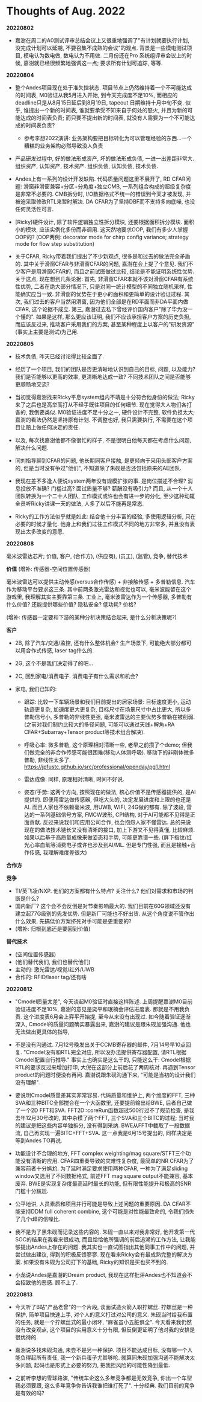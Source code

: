 # Thoughts of Aug. 2022

**20220802**

* 嘉澍在周二的A0测试评审总结会议上又很重地强调了"有计划就要执行计划, 没完成计划可以延期, 不要召集不成熟的会议"的观点. 背景是一些模电测试项目, 模电认为数电做, 数电认为不用做. 二月份还在Pro 系统组评审会议上的时候, 嘉澍就已经很频繁地强调这一点; 要求所有计划可追踪, 等等.

**20220804**

* 整个Andes项目现在处于准失控状态. 项目节点上仍然维持着一个不可能达成的时间表, M0验证从我5月进入开始, 到今天完成度不足10%, 而相应的deadline只是从8月15日延后到8月19日, tapeout 日期维持十月中旬不变. 似乎, 谁提出一个新的时间表, 谁就要承受不知来自于何处的怒火, 并且为新的可能达成的时间表负责; 而只要不提出新的时间表, 就没有人需要为一个不可能达成的时间表负责?
    * 参考李想2022演讲: 业务架构要把目标转化为可以管理经验的东西...一个糟糕的业务架构必然导致没人负责

* 产品研发过程中, 好的做法形成资产, 坏的做法形成负债, 一进一出差距非常大. 组织资产, 认知资产, 技术资产. 组织负债, 认知负债, 技术负债.

* Andes上有一系列的设计开发缺陷. 代码质量问题这里不展开了, RD CFAR问题: 滑窗非滑窗兼容+分区+分角度+独立CMB, 一系列组合构成的超级复杂度是非常不必要的. CMB拆分时, I/O数据格式不统一的错误到今天才被发现, 并被迫采取修改RTL来暂时解决. DA CFAR为了坚持DBF而不支持多向底噪, 也没任何灵活性可言.

* [Ricky]硬件设计, 除了软件逻辑独立性拆分模块, 还要根据面积拆分模块. 面积小的模块, 应该实例化多份而非调用. 这天然地要求OOP, 我们有多少人掌握OOP的? (OOP两例: decorator mode for chirp config variance; strategy mode for flow step substitution)

* 关于CFAR, Ricky带着我们提出了不少新观点, 很多是和过去的做法完全矛盾的. 其中关于滑窗CFAR与非滑窗CFAR的问题, 嘉澍在会上提了个意见. 我们不少客户是用滑窗CFAR的, 而且之前试图做过比较, 结论是不能证明系统性优势. 关于这点, 现在想到几条论据: 首先, 非滑窗CFAR本就不该对滑窗CFAR有系统性优势, 二者在绝大部分情况下, 只是对同一统计模型的不同独立随机采样, 性能确实应当一致. 非滑窗的优势在于更小的面积和更简单的设计验证过程. 其次, 我们过去的客户当然用滑窗, 因为他们全部是在RD平面而非DA平面内做CFAR, 这个论据不成立. 第三, 嘉澍过去私下曾经评价国内客户"除了华为没一个懂的". 如果是这样, 那么更应该证明, 我们不应该承担客户方案的历史负担, 而应该反过来, 推动客户采用我们的方案, 甚至某种程度上以客户的"研发资源"(事实上主要是测试)为己用.

**20220805**

* 技术负债, 昨天已经讨论得比较全面了.

* 经历了一个项目, 我们的团队是否更清晰地认识到自己的目标, 问题, 以及能力? 我们是否能够以更高的效率, 更清晰地达成一致? 不同技术团队之间是否能够更顺畅地交流? 

* 当初觉得嘉澍找来Ricky平息system组内不靖是十分符合他身份的做法; Ricky来了之后也是高举高打从不经手既往项目的任何细节. 现在觉得大人物们各打各的, 我倒要类似. M0验证进度不足十分之一, 硬件设计不完整, 软件负担太大; 嘉澍的看法仍然是坚持原有计划. 不调整也好, 我只需要执行, 不需要在这个项目让赔上做任何决定的责任.

* 以及, 每次找嘉澍他都不像很忙的样子, 不是很明白他每天都在考虑什么问题, 解决什么问题.

* 同刘指导聊到CFAR的问题, 他长期同客户接触, 是更倾向于采用头部客户方案的, 但是当时没有争过"他们", 不知道除了朱砚是否还包括原来的AE团队.

* 我现在差不多逢人便说system两年没有规模扩张的事. 是岗位描述不合理? 消息投放不准确? 门槛过高? 面试质量不够? 薪酬没有吸引力? 而且, 从一个十人团队转换为一个二十人团队, 工作模式或许也会有进一步的分化, 至少这种动辄全员听Ricky讲课一天的做法, 人多了以后不能再是常态.

* Ricky的工作方法似乎就是如此: 结合他十分丰富的经验, 多使用逻辑分析, 只在必要的时候才量化. 他身上和我们过往工作模式不同的地方非常多, 并且没有表现出太多改变的意愿. 

**20220808**

毫米波雷达芯片; 价值, 客户, (合作方), (供应商), (员工), (监管), 竞争, 替代技术

**价值**
(增补: 传感器-空间位置传感器)

毫米波雷达可以提供主动传感(versus合作传感) + 非接触传感 + 多普勒信息. 汽车作为移动平台要求这三条. 其中前两条激光雷达和视觉也可以, 毫米波能留在这个游戏里, 我理解其实主要靠第三条. 工业上, 毫米波雷达作为一个传感器, 多普勒有什么价值? 还能提供哪些价值? 隐私安全? 低功耗? 价格?

(增补: 传感器一定要和下游的某种分析决策结合起来, 是什么分析决策呢?)

**客户**

* 2B, 除了汽车/交通/监控, 还有什么整体机会? 生产场景下, 可能绝大部分都可以用合作式传感, laser tag什么的.

* 2G, 这个不是我们决定得了的吧...

* 2C, 回到家电/消费电子. 消费电子有什么需求和机会?

* 家电, 我们已知的:

    * 跟踪: 比较一下车辆场景和我们目前提出的居家场景: 目标速度更小, 运动轨迹更复杂, 加速度更大更复杂, 目标尺寸在场景尺寸中占比更大, 所以多普勒信号小, 多普勒的非线性更强, 毫米波雷达的主要优势多普勒在被削弱. (之前对我们制约比较大的多径问题, 可能可以通过天线+解角+RA CFAR+Subarray+Tensor product等技术组合解决).

    * 呼吸心率: 微多普勒, 这个原理相对清晰一些, 老早之前攒了个demo; 但我们做完全的非合作传感可能很困难(移动人体测呼吸). 移动下的非刚体微多普勒, 非线性太多了.
https://jpfustc.github.io/src/professional/openday/pg1.html

    * 雷达成像: 同样, 原理相对清晰, 时间不好说.

    * 姿态/手势: 这两个方向, 按照现在的做法, 核心价值不是传感器提供的, 是AI提供的. 即便用雷达做传感器, 但吃大头的, 决定发展进度和上限的也还是AI. 而且人家也不依赖毫米波, 用UWB, WIFI, 24G做的都有. 除了波段, 雷达的一系列基础信号方案, FMCW波形, CPI结构, 对于AI可能都不见得是正面贡献. 反过来说我们和应用公司合作, 也会抱怨人家不懂雷达. 总的来说现在的做法技术链长又没有清晰的接口, 加上下游又不见得真懂, 比较麻烦. 如果以后基于高质量成像来做姿态和手势, 可能更靠谱一些. (屏下指纹/红光心率血氧等消费电子或许也涉及到AI/ML. 但是专门性强, 而且是接触+合作传感, 我理解难度差很大)

**合作方**

**竞争**

* TI/英飞凌/NXP. 他们的方案都有什么特点? 关注什么? 他们对需求和市场的判断是什么?
* 国内新厂? 这个会不会反倒是对节奏影响最大的. 我们目前在60G领域还没有建立起77G级别的先发优势. 但是新厂可能也不好出货. 从这个角度说不管作出什么效果, 先搞低价方案挤死对手可能是更重要的?
* (增补: 归根到底还是要回到价值)

**替代技术**

* (空间位置传感器)
* (他们替代我们, 我们也替代他们)
* 主动的: 激光雷达/视觉/红外/UWB
* 合作的: RFID/laser tag/还有啥

**20220812**

* "Cmodel质量太差", 今天谈起M0验证时直接这样陈述. 上周提醒嘉澍M0目前验证进度不足10%, 嘉澍的意见是奕平和珉楠会评估进度表. 那就是不用我负责. 这个进度表6月会上弈平开始提, 至今从来没有出现过. 如今随着验证逐渐深入, Cmodel的质量问题确实暴露出来, 嘉澍的建议是跟朱砚加强沟通. 他也无法做出更具体的指导,

* 不是没有沟通过. 7月12号晚发出关于CCMB寄存器的邮件, 7月14号早10点回复. "Cmodel没有和RTL完全对应, 所以没办法提供寄存器配置, 请RTL根据Cmodel配置自行推导." 事实上也确实是这么干的, 只能这么干: Cmodel根据RTL的要求反过来增加打印, 大倪在这部分上前后花了两周核对. 再遇到Tensor product的问题时便没有再问. 嘉澍说跟朱砚沟通下来, "可能是当初的设计我们没有理解".

* 要说明Cmodel质量差其实非常容易. 代码质量和维护上, 两个维度的FFT, 三种SVA和三种BITC全部搅合在一个大函数里, 还要提前输出给BWE, 后者自己做了一个2D FFT和SVA. FFT2D::coreRun函数超过500行过不了规范检查, 是我去年12月30号改的, 其中杂糅了两个FFT, 三个SVA和三个BITC的过程; 当时我的建议是把这些内容单独拆分, 没有得到采纳. BWE从FFT中截取了一段数据流, 自己再实现一遍BITC+FFT+SVA. 这一点我是6月15号提出的, 同样决定是等到Andes TO再说.

* 功能设计不合理的地方, FFT complex weighting/mag square/STFT三个功能没有清晰的应用. CFAR四重奏导致的灾难性复杂度, 最简单的NR CFAR为了兼容前者十分尴尬. 为了延时满足要求使用两种CFAR, 一种为了满足sliding window又选用了不同数据格式, 前述FFT mag square output不能兼容, 基本废弃. BWE是实现复杂度最高延时最长的功能, 但有限性能提升和极高的SNR门槛十分尴尬.

* 公平地讲, 人员素质和项目并行可能是导致上述问题的重要原因. DA CFAR不能支持DDM full coherent combine, 这个可能是对性能最致命的, 令我们损失了几个dB的信噪比. 

* 我不是为了黑朱砚而记录这些内容的. 朱砚一直以来对我非常好, 他开发第一代SOC的结果在我看来很成功, 而且恰恰他所强调的前后追溯的工作方法, 让我能够提出Andes上存在的问题. 我其实也一直试图指出其他同事工作中的问题, 并尝试做出建议, 得到的积极反馈寥寥. 现在看来Ricky会有最成熟完整的解决方案. 如果没有朱砚为公司打下的基础, Ricky的知识是买也买不到的.

* 小龙说Andes是嘉澍的Dream product, 我现在这样批评Andes也不知道会不会招致他的恶感. 顾不上了.

**20220813**

* 今天听了B站"产品老曾"的一个片段, 谈面试造火箭入职拧螺丝. 拧螺丝是一种保护, 简单项目快速上手, 对个人的意义打过对公司的意义. 朱砚当时给我布置的任务, 就是一个拧螺丝式的最小闭环, "麻雀虽小五脏俱全". 今天看来我仍然没有改变观点, 这个项目的实用意义十分有限, 但反倒更证明了他对我的安排是很优待的.

* 嘉澍说多找朱砚沟通, 未尝不是另一种保护. 项目不能达成目标, 没有哪一个人能负得起所有责任, 我一个新兵蛋子尤其够呛. 就算同朱砚加强沟通不能解决太多问题, 起码也是形式上必要的努力, 把我担风险的可能性降到最低.

* 之前听李想的雪球路演, "传统车企这么多年竞争都是无效竞争, 你出一个车型我必须要跟, 这么多年竞争你告诉我谁把谁打死了". 十分经典. 我们目前的竞争是有效的吗?
